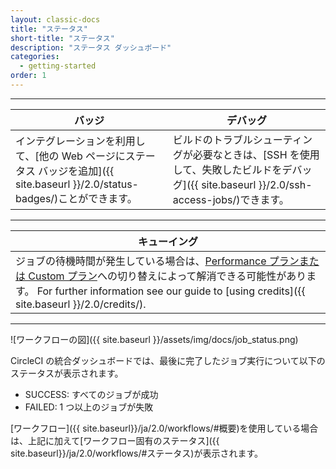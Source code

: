```yaml
---
layout: classic-docs
title: "ステータス"
short-title: "ステータス"
description: "ステータス ダッシュボード"
categories:
  - getting-started
order: 1
---
```


<hr />

| バッジ                                                                                     | デバッグ                                                                                          |
| --------------------------------------------------------------------------------------- | --------------------------------------------------------------------------------------------- |
| インテグレーションを利用して、[他の Web ページにステータス バッジを追加]({{ site.baseurl }}/2.0/status-badges/)ことができます。 | ビルドのトラブルシューティングが必要なときは、[SSH を使用して、失敗したビルドをデバッグ]({{ site.baseurl }}/2.0/ssh-access-jobs/)できます。 |

<hr />

| キューイング                                                                                                                                                                                                  |
| ------------------------------------------------------------------------------------------------------------------------------------------------------------------------------------------------------- |
| ジョブの待機時間が発生している場合は、[Performance プランまたは Custom プラン](https://circleci.com/ja/pricing/)への切り替えによって解消できる可能性があります。 For further information see our guide to [using credits]({{ site.baseurl }}/2.0/credits/). |

<hr />

![ワークフローの図]({{ site.baseurl }}/assets/img/docs/job_status.png)

CircleCI の統合ダッシュボードでは、最後に完了したジョブ実行について以下のステータスが表示されます。

- SUCCESS: すべてのジョブが成功
- FAILED: 1 つ以上のジョブが失敗

[ワークフロー]({{ site.baseurl}}/ja/2.0/workflows/#概要)を使用している場合は、上記に加えて[ワークフロー固有のステータス]({{ site.baseurl}}/ja/2.0/workflows/#ステータス)が表示されます。